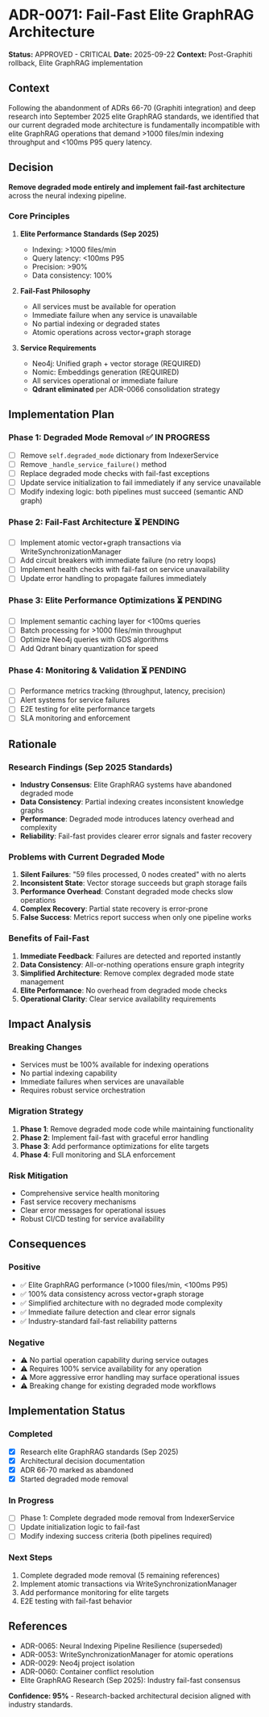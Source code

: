 # ADR-0071: Fail-Fast Elite GraphRAG Architecture

**Status:** APPROVED - CRITICAL
**Date:** 2025-09-22
**Context:** Post-Graphiti rollback, Elite GraphRAG implementation

## Context

Following the abandonment of ADRs 66-70 (Graphiti integration) and deep research into September 2025 elite GraphRAG standards, we identified that our current degraded mode architecture is fundamentally incompatible with elite GraphRAG operations that demand >1000 files/min indexing throughput and <100ms P95 query latency.

## Decision

**Remove degraded mode entirely and implement fail-fast architecture** across the neural indexing pipeline.

### Core Principles

1. **Elite Performance Standards (Sep 2025)**
   - Indexing: >1000 files/min
   - Query latency: <100ms P95
   - Precision: >90%
   - Data consistency: 100%

2. **Fail-Fast Philosophy**
   - All services must be available for operation
   - Immediate failure when any service is unavailable
   - No partial indexing or degraded states
   - Atomic operations across vector+graph storage

3. **Service Requirements**
   - Neo4j: Unified graph + vector storage (REQUIRED)
   - Nomic: Embeddings generation (REQUIRED)
   - All services operational or immediate failure
   - **Qdrant eliminated** per ADR-0066 consolidation strategy

## Implementation Plan

### Phase 1: Degraded Mode Removal ✅ IN PROGRESS
- [ ] Remove `self.degraded_mode` dictionary from IndexerService
- [ ] Remove `_handle_service_failure()` method
- [ ] Replace degraded mode checks with fail-fast exceptions
- [ ] Update service initialization to fail immediately if any service unavailable
- [ ] Modify indexing logic: both pipelines must succeed (semantic AND graph)

### Phase 2: Fail-Fast Architecture ⏳ PENDING
- [ ] Implement atomic vector+graph transactions via WriteSynchronizationManager
- [ ] Add circuit breakers with immediate failure (no retry loops)
- [ ] Implement health checks with fail-fast on service unavailability
- [ ] Update error handling to propagate failures immediately

### Phase 3: Elite Performance Optimizations ⏳ PENDING
- [ ] Implement semantic caching layer for <100ms queries
- [ ] Batch processing for >1000 files/min throughput
- [ ] Optimize Neo4j queries with GDS algorithms
- [ ] Add Qdrant binary quantization for speed

### Phase 4: Monitoring & Validation ⏳ PENDING
- [ ] Performance metrics tracking (throughput, latency, precision)
- [ ] Alert systems for service failures
- [ ] E2E testing for elite performance targets
- [ ] SLA monitoring and enforcement

## Rationale

### Research Findings (Sep 2025 Standards)
- **Industry Consensus**: Elite GraphRAG systems have abandoned degraded mode
- **Data Consistency**: Partial indexing creates inconsistent knowledge graphs
- **Performance**: Degraded mode introduces latency overhead and complexity
- **Reliability**: Fail-fast provides clearer error signals and faster recovery

### Problems with Current Degraded Mode
1. **Silent Failures**: "59 files processed, 0 nodes created" with no alerts
2. **Inconsistent State**: Vector storage succeeds but graph storage fails
3. **Performance Overhead**: Constant degraded mode checks slow operations
4. **Complex Recovery**: Partial state recovery is error-prone
5. **False Success**: Metrics report success when only one pipeline works

### Benefits of Fail-Fast
1. **Immediate Feedback**: Failures are detected and reported instantly
2. **Data Consistency**: All-or-nothing operations ensure graph integrity
3. **Simplified Architecture**: Remove complex degraded mode state management
4. **Elite Performance**: No overhead from degraded mode checks
5. **Operational Clarity**: Clear service availability requirements

## Impact Analysis

### Breaking Changes
- Services must be 100% available for indexing operations
- No partial indexing capability
- Immediate failures when services are unavailable
- Requires robust service orchestration

### Migration Strategy
1. **Phase 1**: Remove degraded mode code while maintaining functionality
2. **Phase 2**: Implement fail-fast with graceful error handling
3. **Phase 3**: Add performance optimizations for elite targets
4. **Phase 4**: Full monitoring and SLA enforcement

### Risk Mitigation
- Comprehensive service health monitoring
- Fast service recovery mechanisms
- Clear error messages for operational issues
- Robust CI/CD testing for service availability

## Consequences

### Positive
- ✅ Elite GraphRAG performance (>1000 files/min, <100ms P95)
- ✅ 100% data consistency across vector+graph storage
- ✅ Simplified architecture with no degraded mode complexity
- ✅ Immediate failure detection and clear error signals
- ✅ Industry-standard fail-fast reliability patterns

### Negative
- ⚠️ No partial operation capability during service outages
- ⚠️ Requires 100% service availability for any operation
- ⚠️ More aggressive error handling may surface operational issues
- ⚠️ Breaking change for existing degraded mode workflows

## Implementation Status

### Completed
- [x] Research elite GraphRAG standards (Sep 2025)
- [x] Architectural decision documentation
- [x] ADR 66-70 marked as abandoned
- [x] Started degraded mode removal

### In Progress
- [ ] Phase 1: Complete degraded mode removal from IndexerService
- [ ] Update initialization logic to fail-fast
- [ ] Modify indexing success criteria (both pipelines required)

### Next Steps
1. Complete degraded mode removal (5 remaining references)
2. Implement atomic transactions via WriteSynchronizationManager
3. Add performance monitoring for elite targets
4. E2E testing with fail-fast behavior

## References

- ADR-0065: Neural Indexing Pipeline Resilience (superseded)
- ADR-0053: WriteSynchronizationManager for atomic operations
- ADR-0029: Neo4j project isolation
- ADR-0060: Container conflict resolution
- Elite GraphRAG Research (Sep 2025): Industry fail-fast consensus

**Confidence: 95%** - Research-backed architectural decision aligned with industry standards.
